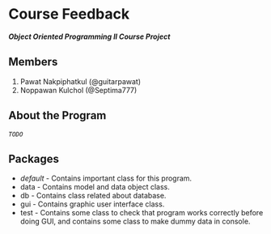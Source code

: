 # Course Feedback
***Object Oriented Programming II Course Project***

## Members
1. Pawat Nakpiphatkul (@guitarpawat)
1. Noppawan Kulchol (@Septima777)

## About the Program
*`TODO`*

## Packages
* *default* - Contains important class for this program.
* data - Contains model and data object class.
* db - Contains class related about database.
* gui - Contains graphic user interface class.
* test - Contains some class to check that program works correctly before doing GUI, and contains some class to make dummy data in console.
